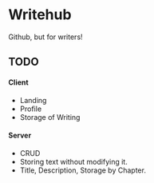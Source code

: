# Writehub

Github, but for writers!

## **TODO**

#### Client

- Landing
- Profile
- Storage of Writing

#### Server

- CRUD
- Storing text without modifying it.
- Title, Description, Storage by Chapter.
